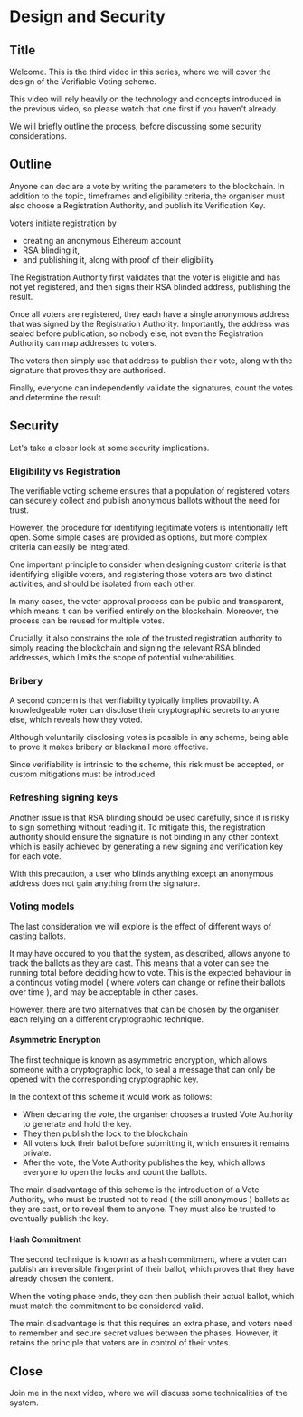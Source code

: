 # Design and Security

## Title

Welcome. This is the third video in this series, where we will cover the design of the Verifiable Voting scheme.

This video will rely heavily on the technology and concepts introduced in the previous video, so please watch that one first if you haven't already.

We will briefly outline the process, before discussing some security considerations.

## Outline

Anyone can declare a vote by writing the parameters to the blockchain.
In addition to the topic, timeframes and eligibility criteria, the organiser must also choose a Registration Authority, and publish its Verification Key.

Voters initiate registration by
* creating an anonymous Ethereum account
* RSA blinding it,
* and publishing it, along with proof of their eligibility

The Registration Authority first validates that the voter is eligible and has not yet registered,
and then signs their RSA blinded address, publishing the result.

Once all voters are registered, they each have a single anonymous address that was signed by the Registration Authority.
Importantly, the address was sealed before publication, so nobody else, not even the Registration Authority can map addresses to voters.

The voters then simply use that address to publish their vote, along with the signature that proves they are authorised.

Finally, everyone can independently validate the signatures, count the votes and determine the result.

## Security

Let's take a closer look at some security implications.

### Eligibility vs Registration

The verifiable voting scheme ensures that a population of registered voters can securely collect and publish anonymous ballots without the need for trust.

However, the procedure for identifying legitimate voters is intentionally left open. Some simple cases are provided as options, but more complex criteria can easily be integrated.

One important principle to consider when designing custom criteria is that identifying eligible voters, and registering those voters are two distinct activities, and should be isolated from each other.

In many cases, the voter approval process can be public and transparent, which means it can be verified entirely on the blockchain. Moreover, the process can be reused for multiple votes.

Crucially, it also constrains the role of the trusted registration authority to simply reading the blockchain and signing the relevant RSA blinded addresses, which limits the scope of potential vulnerabilities.

### Bribery

A second concern is that verifiability typically implies provability. A knowledgeable voter can disclose their cryptographic secrets to anyone else, which reveals how they voted.

Although voluntarily disclosing votes is possible in any scheme, being able to prove it makes bribery or blackmail more effective.

Since verifiability is intrinsic to the scheme, this risk must be accepted, or custom mitigations must be introduced.

### Refreshing signing keys

Another issue is that RSA blinding should be used carefully, since it is risky to sign something without reading it.
To mitigate this, the registration authority should ensure the signature is not binding in any other context,
which is easily achieved by generating a new signing and verification key for each vote.

With this precaution, a user who blinds anything except an anonymous address does not gain anything from the signature.

### Voting models

The last consideration we will explore is the effect of different ways of casting ballots.

It may have occured to you that the system, as described, allows anyone to track the ballots as they are cast.
This means that a voter can see the running total before deciding how to vote. This is the expected behaviour in a continous voting model ( where voters can change or refine their ballots over time ), and may be acceptable in other cases.

However, there are two alternatives that can be chosen by the organiser, each relying on a different cryptographic technique.

#### Asymmetric Encryption

The first technique is known as asymmetric encryption, which allows someone with a cryptographic lock, to seal a message that can only be opened with the corresponding cryptographic key.

In the context of this scheme it would work as follows:
* When declaring the vote, the organiser chooses a trusted Vote Authority to generate and hold the key.
* They then publish the lock to the blockchain
* All voters lock their ballot before submitting it, which ensures it remains private.
* After the vote, the Vote Authority publishes the key, which allows everyone to open the locks and count the ballots.

The main disadvantage of this scheme is the introduction of a Vote Authority, who must be trusted not to read ( the still anonymous ) ballots as they are cast, or to reveal them to anyone. They must also be trusted to eventually publish the key.

#### Hash Commitment

The second technique is known as a hash commitment, where a voter can publish an irreversible fingerprint of their ballot, which proves that they have already chosen the content.

When the voting phase ends, they can then publish their actual ballot, which must match the commitment to be considered valid.

The main disadvantage is that this requires an extra phase, and voters need to remember and secure secret values between the phases. However, it retains the principle that voters are in control of their votes.


## Close

Join me in the next video, where we will discuss some technicalities of the system.

















